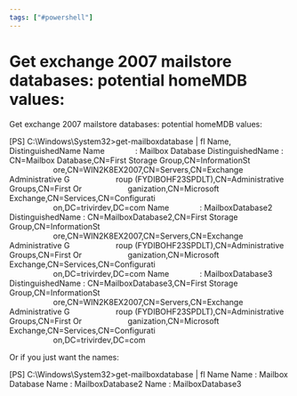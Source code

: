 ```yaml
---
tags: ["#powershell"]
---
```

# Get exchange 2007 mailstore databases: potential homeMDB values:

Get exchange 2007 mailstore databases: potential homeMDB values:

\[PS\] C:\\Windows\\System32>get-mailboxdatabase | fl Name, DistinguishedName
Name              : Mailbox Database
DistinguishedName : CN=Mailbox Database,CN=First Storage Group,CN=InformationSt
                    ore,CN=WIN2K8EX2007,CN=Servers,CN=Exchange Administrative G
                    roup (FYDIBOHF23SPDLT),CN=Administrative Groups,CN=First Or
                    ganization,CN=Microsoft Exchange,CN=Services,CN=Configurati
                    on,DC=trivirdev,DC=com
Name              : MailboxDatabase2
DistinguishedName : CN=MailboxDatabase2,CN=First Storage Group,CN=InformationSt
                    ore,CN=WIN2K8EX2007,CN=Servers,CN=Exchange Administrative G
                    roup (FYDIBOHF23SPDLT),CN=Administrative Groups,CN=First Or
                    ganization,CN=Microsoft Exchange,CN=Services,CN=Configurati
                    on,DC=trivirdev,DC=com
Name              : MailboxDatabase3
DistinguishedName : CN=MailboxDatabase3,CN=First Storage Group,CN=InformationSt
                    ore,CN=WIN2K8EX2007,CN=Servers,CN=Exchange Administrative G
                    roup (FYDIBOHF23SPDLT),CN=Administrative Groups,CN=First Or
                    ganization,CN=Microsoft Exchange,CN=Services,CN=Configurati
                    on,DC=trivirdev,DC=com

Or if you just want the names:

\[PS\] C:\\Windows\\System32>get-mailboxdatabase | fl Name
Name : Mailbox Database
Name : MailboxDatabase2
Name : MailboxDatabase3
